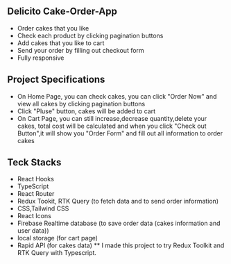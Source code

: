 ## Delicito Cake-Order-App

- Order cakes that you like
- Check each product by clicking pagination buttons
- Add cakes that you like to cart
- Send your order by filling out checkout form
- Fully responsive

## Project Specifications

- On Home Page, you can check cakes, you can click "Order Now" and view all cakes by clicking pagination buttons
- Click "Pluse" button, cakes will be added to cart
- On Cart Page, you can still increase,decrease quantity,delete your cakes, total cost will be calculated and when you click "Check out Button",it will show you "Order Form" and fill out all information to order cakes

## Teck Stacks

- React Hooks
- TypeScript
- React Router
- Redux Tookit, RTK Query (to fetch data and to send order information)
- CSS,Tailwind CSS
- React Icons
- Firebase Realtime database (to save order data (cakes information and user data))
- local storage (for cart page)
- Rapid API (for cakes data)
** I made this project to try Redux Toolkit and RTK Query with Typescript.
